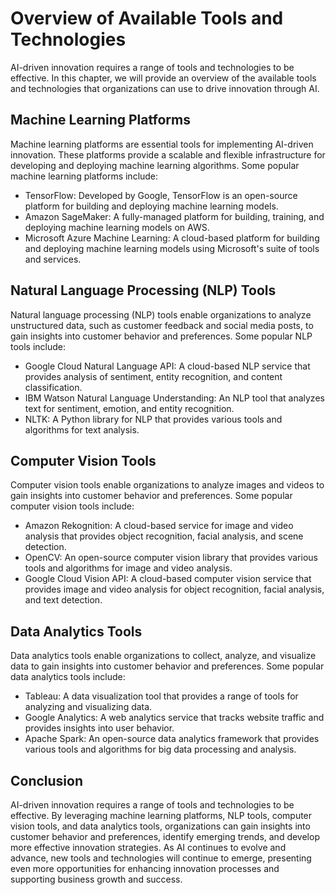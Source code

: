 Overview of Available Tools and Technologies
========================================================================================================

AI-driven innovation requires a range of tools and technologies to be effective. In this chapter, we will provide an overview of the available tools and technologies that organizations can use to drive innovation through AI.

Machine Learning Platforms
--------------------------

Machine learning platforms are essential tools for implementing AI-driven innovation. These platforms provide a scalable and flexible infrastructure for developing and deploying machine learning algorithms. Some popular machine learning platforms include:

* TensorFlow: Developed by Google, TensorFlow is an open-source platform for building and deploying machine learning models.
* Amazon SageMaker: A fully-managed platform for building, training, and deploying machine learning models on AWS.
* Microsoft Azure Machine Learning: A cloud-based platform for building and deploying machine learning models using Microsoft's suite of tools and services.

Natural Language Processing (NLP) Tools
---------------------------------------

Natural language processing (NLP) tools enable organizations to analyze unstructured data, such as customer feedback and social media posts, to gain insights into customer behavior and preferences. Some popular NLP tools include:

* Google Cloud Natural Language API: A cloud-based NLP service that provides analysis of sentiment, entity recognition, and content classification.
* IBM Watson Natural Language Understanding: An NLP tool that analyzes text for sentiment, emotion, and entity recognition.
* NLTK: A Python library for NLP that provides various tools and algorithms for text analysis.

Computer Vision Tools
---------------------

Computer vision tools enable organizations to analyze images and videos to gain insights into customer behavior and preferences. Some popular computer vision tools include:

* Amazon Rekognition: A cloud-based service for image and video analysis that provides object recognition, facial analysis, and scene detection.
* OpenCV: An open-source computer vision library that provides various tools and algorithms for image and video analysis.
* Google Cloud Vision API: A cloud-based computer vision service that provides image and video analysis for object recognition, facial analysis, and text detection.

Data Analytics Tools
--------------------

Data analytics tools enable organizations to collect, analyze, and visualize data to gain insights into customer behavior and preferences. Some popular data analytics tools include:

* Tableau: A data visualization tool that provides a range of tools for analyzing and visualizing data.
* Google Analytics: A web analytics service that tracks website traffic and provides insights into user behavior.
* Apache Spark: An open-source data analytics framework that provides various tools and algorithms for big data processing and analysis.

Conclusion
----------

AI-driven innovation requires a range of tools and technologies to be effective. By leveraging machine learning platforms, NLP tools, computer vision tools, and data analytics tools, organizations can gain insights into customer behavior and preferences, identify emerging trends, and develop more effective innovation strategies. As AI continues to evolve and advance, new tools and technologies will continue to emerge, presenting even more opportunities for enhancing innovation processes and supporting business growth and success.

